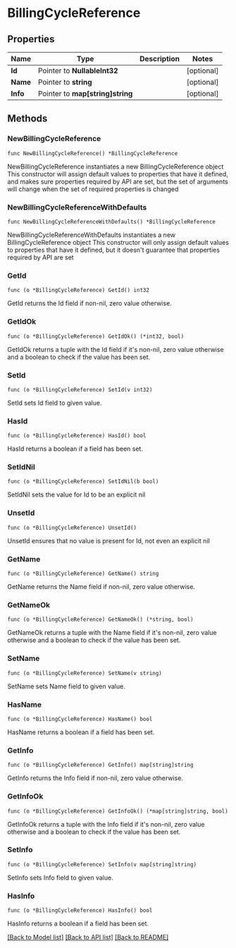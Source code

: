 # BillingCycleReference

## Properties

Name | Type | Description | Notes
------------ | ------------- | ------------- | -------------
**Id** | Pointer to **NullableInt32** |  | [optional] 
**Name** | Pointer to **string** |  | [optional] 
**Info** | Pointer to **map[string]string** |  | [optional] 

## Methods

### NewBillingCycleReference

`func NewBillingCycleReference() *BillingCycleReference`

NewBillingCycleReference instantiates a new BillingCycleReference object
This constructor will assign default values to properties that have it defined,
and makes sure properties required by API are set, but the set of arguments
will change when the set of required properties is changed

### NewBillingCycleReferenceWithDefaults

`func NewBillingCycleReferenceWithDefaults() *BillingCycleReference`

NewBillingCycleReferenceWithDefaults instantiates a new BillingCycleReference object
This constructor will only assign default values to properties that have it defined,
but it doesn't guarantee that properties required by API are set

### GetId

`func (o *BillingCycleReference) GetId() int32`

GetId returns the Id field if non-nil, zero value otherwise.

### GetIdOk

`func (o *BillingCycleReference) GetIdOk() (*int32, bool)`

GetIdOk returns a tuple with the Id field if it's non-nil, zero value otherwise
and a boolean to check if the value has been set.

### SetId

`func (o *BillingCycleReference) SetId(v int32)`

SetId sets Id field to given value.

### HasId

`func (o *BillingCycleReference) HasId() bool`

HasId returns a boolean if a field has been set.

### SetIdNil

`func (o *BillingCycleReference) SetIdNil(b bool)`

 SetIdNil sets the value for Id to be an explicit nil

### UnsetId
`func (o *BillingCycleReference) UnsetId()`

UnsetId ensures that no value is present for Id, not even an explicit nil
### GetName

`func (o *BillingCycleReference) GetName() string`

GetName returns the Name field if non-nil, zero value otherwise.

### GetNameOk

`func (o *BillingCycleReference) GetNameOk() (*string, bool)`

GetNameOk returns a tuple with the Name field if it's non-nil, zero value otherwise
and a boolean to check if the value has been set.

### SetName

`func (o *BillingCycleReference) SetName(v string)`

SetName sets Name field to given value.

### HasName

`func (o *BillingCycleReference) HasName() bool`

HasName returns a boolean if a field has been set.

### GetInfo

`func (o *BillingCycleReference) GetInfo() map[string]string`

GetInfo returns the Info field if non-nil, zero value otherwise.

### GetInfoOk

`func (o *BillingCycleReference) GetInfoOk() (*map[string]string, bool)`

GetInfoOk returns a tuple with the Info field if it's non-nil, zero value otherwise
and a boolean to check if the value has been set.

### SetInfo

`func (o *BillingCycleReference) SetInfo(v map[string]string)`

SetInfo sets Info field to given value.

### HasInfo

`func (o *BillingCycleReference) HasInfo() bool`

HasInfo returns a boolean if a field has been set.


[[Back to Model list]](../README.md#documentation-for-models) [[Back to API list]](../README.md#documentation-for-api-endpoints) [[Back to README]](../README.md)


